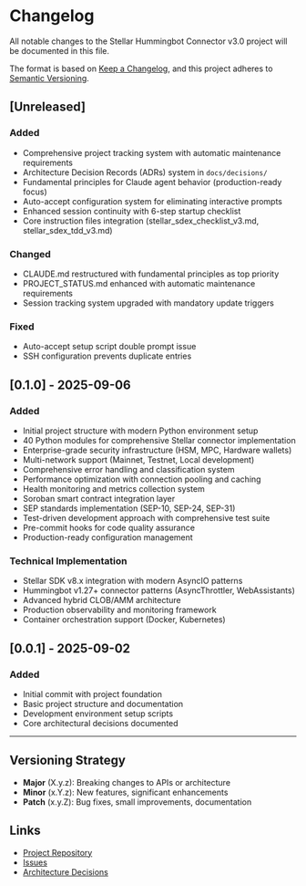 # Changelog

All notable changes to the Stellar Hummingbot Connector v3.0 project will be documented in this file.

The format is based on [Keep a Changelog](https://keepachangelog.com/en/1.0.0/),
and this project adheres to [Semantic Versioning](https://semver.org/spec/v2.0.0.html).

## [Unreleased]

### Added
- Comprehensive project tracking system with automatic maintenance requirements
- Architecture Decision Records (ADRs) system in `docs/decisions/`
- Fundamental principles for Claude agent behavior (production-ready focus)
- Auto-accept configuration system for eliminating interactive prompts
- Enhanced session continuity with 6-step startup checklist
- Core instruction files integration (stellar_sdex_checklist_v3.md, stellar_sdex_tdd_v3.md)

### Changed
- CLAUDE.md restructured with fundamental principles as top priority
- PROJECT_STATUS.md enhanced with automatic maintenance requirements
- Session tracking system upgraded with mandatory update triggers

### Fixed
- Auto-accept setup script double prompt issue
- SSH configuration prevents duplicate entries

## [0.1.0] - 2025-09-06

### Added
- Initial project structure with modern Python environment setup
- 40 Python modules for comprehensive Stellar connector implementation
- Enterprise-grade security infrastructure (HSM, MPC, Hardware wallets)
- Multi-network support (Mainnet, Testnet, Local development)
- Comprehensive error handling and classification system
- Performance optimization with connection pooling and caching
- Health monitoring and metrics collection system
- Soroban smart contract integration layer
- SEP standards implementation (SEP-10, SEP-24, SEP-31)
- Test-driven development approach with comprehensive test suite
- Pre-commit hooks for code quality assurance
- Production-ready configuration management

### Technical Implementation
- Stellar SDK v8.x integration with modern AsyncIO patterns
- Hummingbot v1.27+ connector patterns (AsyncThrottler, WebAssistants)
- Advanced hybrid CLOB/AMM architecture
- Production observability and monitoring framework
- Container orchestration support (Docker, Kubernetes)

## [0.0.1] - 2025-09-02

### Added
- Initial commit with project foundation
- Basic project structure and documentation
- Development environment setup scripts
- Core architectural decisions documented

---

## Versioning Strategy

- **Major** (X.y.z): Breaking changes to APIs or architecture
- **Minor** (x.Y.z): New features, significant enhancements
- **Patch** (x.y.Z): Bug fixes, small improvements, documentation

## Links
- [Project Repository](https://github.com/your-org/stellar-hummingbot-connector-v3)
- [Issues](https://github.com/your-org/stellar-hummingbot-connector-v3/issues)
- [Architecture Decisions](docs/decisions/README.md)